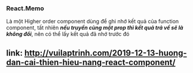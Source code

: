 ### React.Memo

Là một Higher order component dùng để ghi nhớ kết quả của function component, tất nhiên **_nếu truyền cùng một prop thì kết quả trả về sẽ là không đổi_**, nên có thể lấy kết quả đã nhớ trước đó

## link: http://vuilaptrinh.com/2019-12-13-huong-dan-cai-thien-hieu-nang-react-component/
